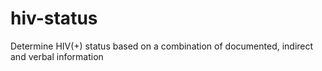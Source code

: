 # hiv-status
Determine HIV(+) status based on a combination of documented, indirect and verbal information
